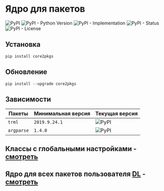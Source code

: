 # Ядро для пакетов

![PyPI](https://img.shields.io/pypi/v/core2pkgs)
![PyPI - Python Version](https://img.shields.io/pypi/pyversions/core2pkgs)
![PyPI - Implementation](https://img.shields.io/pypi/implementation/core2pkgs)
![PyPI - Status](https://img.shields.io/pypi/status/core2pkgs)
![PyPI - License](https://img.shields.io/pypi/l/core2pkgs)

## Установка

```shell script
pip install core2pkgs
```

## Обновление

```shell script
pip install --upgrade core2pkgs
```

## Зависимости

| Пакеты | Минимальная версия | Текущая версия |
| ------ | ------------------ | -------------- |
`trml` | `2019.9.24.1` | ![PyPI](https://img.shields.io/pypi/v/trml) |
`argparse` | `1.4.0` | ![PyPI](https://img.shields.io/pypi/v/argparse) | 

## Классы с глобальными настройками - [смотреть](https://github.com/DmitryRyumin/pkgs/blob/master/core2pkgs/core2pkgs/config.py)
## Ядро для всех пакетов пользователя [DL](https://pypi.org/user/DL/) - [смотреть](https://github.com/DmitryRyumin/pkgs/blob/master/core2pkgs/core2pkgs/core.py)